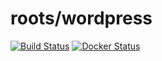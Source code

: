 # roots/wordpress

[![Build Status](https://travis-ci.com/roots/wordpress.svg?branch=src)](https://travis-ci.com/roots/wordpress)
[![Docker Status](https://img.shields.io/badge/docker-passing-brightgreen.svg)](https://hub.docker.com/r/austinpray/roots-wordpress-updater)
